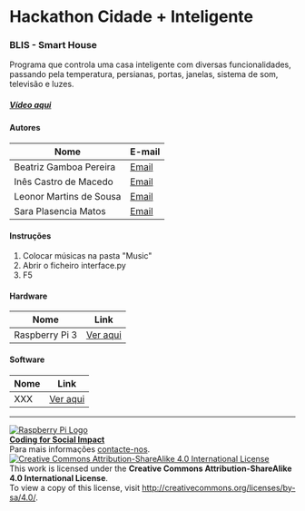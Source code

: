 # Hackathon Cidade + Inteligente  

### BLIS - Smart House

Programa que controla uma casa inteligente com diversas funcionalidades, passando pela temperatura, persianas, portas, janelas, sistema de som, televisão e luzes.

##### [Vídeo aqui](Demo/blis.mp4?raw=true)  

#### Autores  

|Nome  |E-mail  |  
|---|---| 
|Beatriz Gamboa Pereira  |[Email](beatrizgpereira@gmail.com)  |  
|Inês Castro de Macedo  |[Email](necas.macedo1@live.com.pt)  |  
|Leonor Martins de Sousa  |[Email](leonormsousa@sapo.pt)  |  
|Sara Plasencia Matos  |[Email](sara.plasencia.matos@gmail.com)  |  

#### Instruções

1. Colocar músicas na pasta "Music"
2. Abrir o ficheiro interface.py
3. F5

#### Hardware  

|Nome  |Link  |  
|---|---|
|Raspberry Pi 3  |[Ver aqui](http://www.raspberrypi.org)  |  

#### Software  

|Nome  |Link  |  
|---|---|  
|XXX  |[Ver aqui](http://www.xxx.yyy)  |  


***  
[![Raspberry Pi Logo](https://upload.wikimedia.org/wikipedia/en/thumb/c/cb/Raspberry_Pi_Logo.svg/50px-Raspberry_Pi_Logo.svg.png)](http://raspberrypi.org)   
[**Coding for Social Impact**](http://codingforsocialimpact.fe.up.pt)  
Para mais informações [contacte-nos](mailto:hello@codingforsocialimpact.org.com).  
[![Creative Commons Attribution-ShareAlike 4.0 International License](https://licensebuttons.net/l/by-sa/4.0/88x31.png)](http://creativecommons.org/licenses/by-sa/4.0/)  
This work is licensed under the **Creative Commons Attribution-ShareAlike 4.0 International License**.  
To view a copy of this license, visit http://creativecommons.org/licenses/by-sa/4.0/.  

